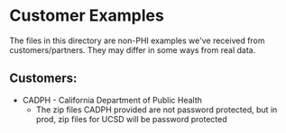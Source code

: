 # Customer Examples

The files in this directory are non-PHI examples we've received from customers/partners.
They may differ in some ways from real data.


## Customers:

- CADPH - California Department of Public Health
  - The zip files CADPH provided are not password protected, but in prod, zip files for UCSD will be password protected
